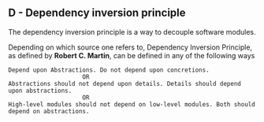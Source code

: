 ## D - Dependency inversion principle

The dependency inversion principle is a way to decouple software modules.

Depending on which source one refers to, Dependency Inversion Principle, as defined by **Robert C. Martin**, can be defined in any of the following ways

    Depend upon Abstractions. Do not depend upon concretions.
                         OR                          
    Abstractions should not depend upon details. Details should depend upon abstractions.
                         OR                          
    High-level modules should not depend on low-level modules. Both should depend on abstractions.
